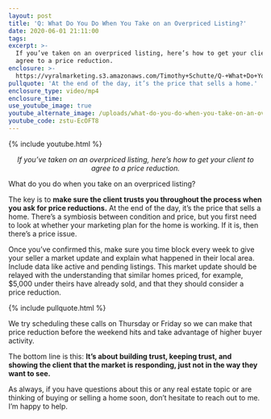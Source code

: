 ```yaml
---
layout: post
title: 'Q: What Do You Do When You Take on an Overpriced Listing?'
date: 2020-06-01 21:11:00
tags:
excerpt: >-
  If you’ve taken on an overpriced listing, here’s how to get your client to
  agree to a price reduction.
enclosure: >-
  https://vyralmarketing.s3.amazonaws.com/Timothy+Schutte/Q-+What+Do+You+Do+When+You+Take+on+an+Overpriced+Listing_.mp4
pullquote: 'At the end of the day, it’s the price that sells a home.'
enclosure_type: video/mp4
enclosure_time:
use_youtube_image: true
youtube_alternate_image: /uploads/what-do-you-do-when-you-take-on-an-overpriced-listing-yt.jpg
youtube_code: zstu-EcOFT8
---
```


{% include youtube.html %}

<p style="text-align: center;"><em>If you’ve taken on an overpriced listing, here’s how to get your client to agree to a price reduction.</em></p>

What do you do when you take on an overpriced listing?&nbsp;

The key is to **make sure the client trusts you throughout the process when you ask for price reductions.** At the end of the day, it’s the price that sells a home. There’s a symbiosis between condition and price, but you first need to look at whether your marketing plan for the home is working. If it is, then there’s a price issue.&nbsp;

Once you’ve confirmed this, make sure you time block every week to give your seller a market update and explain what happened in their local area. Include data like active and pending listings. This market update should be relayed with the understanding that similar homes priced, for example, $5,000 under theirs have already sold, and that they should consider a price reduction.&nbsp;

{% include pullquote.html %}

We try scheduling these calls on Thursday or Friday so we can make that price reduction before the weekend hits and take advantage of higher buyer activity.&nbsp;

The bottom line is this: **It’s about building trust, keeping trust, and showing the client that the market is responding, just not in the way they want to see.&nbsp;**

As always, if you have questions about this or any real estate topic or are thinking of buying or selling a home soon, don’t hesitate to reach out to me. I’m happy to help.&nbsp;